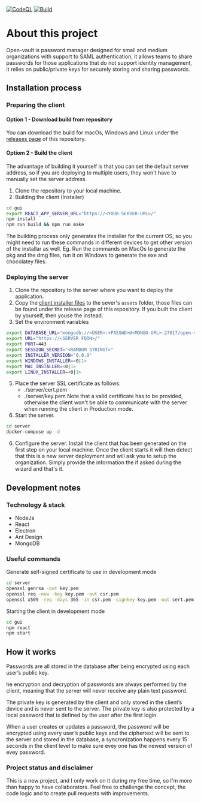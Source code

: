 [![CodeQL](https://github.com/leandro-lorenzini/open-vault/actions/workflows/github-code-scanning/codeql/badge.svg?branch=main)](https://github.com/leandro-lorenzini/open-vault/actions/workflows/github-code-scanning/codeql)
[![Build](https://github.com/leandro-lorenzini/open-vault/actions/workflows/build.yaml/badge.svg)](https://github.com/leandro-lorenzini/open-vault/actions/workflows/build.yaml)
# About this project
Open-vault is password manager designed for small and medium organizations with support to SAML authentication, it allows teams to share passwords for those applications that do not support identity management, it relies on public/private keys for securely storing and sharing passwords.

## Installation process
### Preparing the client
#### Option 1 - Download build from repository
You can download the build for macOs, Windows and Linux under the [releases page](../../releases) of this repository.
#### Optiom 2 - Build the client
The advantage of building it yourself is that you can set the default server address, so if you are deploying to multiple users, they won't have to manually set the server address.
1. Clone the repository to your local machine.
2. Building the client (Installer)
```bash
cd gui
export REACT_APP_SERVER_URL="https://<YOUR-SERVER-URL>/"
npm install
npm run build && npm run make
```
The building process only generates the installer for the current OS, so you might need to run these commands in different devices to get other version of the installar as well. Eg. Run the commands on MacOs to generate the pkg and the dmg files, run it on Windows to generate the exe and chocolatey files.

### Deploying the server
1. Clone the repository to the server where you want to deploy the application.
2. Copy the [client installer files](../../releases) to the sever's `assets` folder, those files can be found under the release page of this repository. If you built the client by yourself, then youse the instead.
3. Set the environment variables
```bash
export DATABASE_URL="mongodb://<USER>:<PASSWD>@<MONGO-URL>:27017/open-vault?authSource=admin"
export URL="https://<SERVER FQDN>/"
export PORT=443
export SESSION_SECRET="<RAMDOM STRINGT>"
export INSTALLER_VERSION="0.0.9"
export WINDOWS_INSTALLER=<0|1>
export MAC_INSTALLER=<0|1>
export LINUX_INSTALLER=<0|1>
```
5. Place the server SSL certificate as follows:
    - ./server/cert.pem
    - ./server/key.pem
Note that a valid certificate has to be provided, otherwise the client won't be able to communicate with the server when running the client in Production mode.
6. Start the server.
```bash
cd server
docker-compose up -d
```
6. Configure the server.
Install the client that has been generated on the first step on your local machine. Once the client starts it will then detect that this is a new server deployment and will ask you to setup the organization. Simply provide the information the if asked during the wizard and that's it.

## Development notes
### Technology & stack
- NodeJs
- React
- Electron
- Ant Design
- MongoDB

### Useful commands
Generate self-signed certificate to use in development mode
```bash
cd server
openssl genrsa -out key.pem
openssl req -new -key key.pem -out csr.pem
openssl x509 -req -days 365 -in csr.pem -signkey key.pem -out cert.pem
```

Starting the client in development mode
```bash
cd gui
npm react
npm start
```

## How it works
Passwords are all stored in the database after being encrypted using each user’s public key.

he encryption and decryption of passwords are always performed by the client, meaning that the server will never receive any plain text password.

The private key is generated by the client and only stored in the client’s device and is never sent to the server. 
The private key is also protected by a local password that is defined by the user after the first login.

When a user creates or updates a password, the password will be encrypted using every user’s public keys and the ciphertext will be sent to the server and stored in the database, a syncronization happens every 15 seconds in the client level to make sure evey one has the newest version of evey password.


### Project status and disclaimer
This is a new project, and I only work on it during my free time, so I'm more than happy to have collaborators. Feel free to challenge the concept, the code logic and to create pull requests with improvements.

